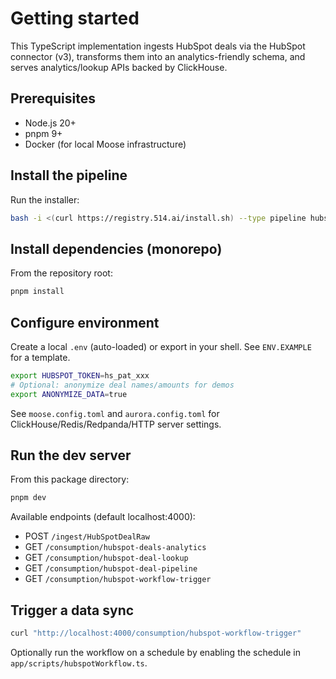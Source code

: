 # Getting started

This TypeScript implementation ingests HubSpot deals via the HubSpot connector (v3), transforms them into an analytics-friendly schema, and serves analytics/lookup APIs backed by ClickHouse.

## Prerequisites
- Node.js 20+
- pnpm 9+
- Docker (for local Moose infrastructure)

## Install the pipeline
Run the installer:

```bash
bash -i <(curl https://registry.514.ai/install.sh) --type pipeline hubspot-to-clickhouse v3 514-labs typescript default
```

## Install dependencies (monorepo)
From the repository root:

```bash
pnpm install
```

## Configure environment
Create a local `.env` (auto-loaded) or export in your shell. See `ENV.EXAMPLE` for a template.

```bash
export HUBSPOT_TOKEN=hs_pat_xxx
# Optional: anonymize deal names/amounts for demos
export ANONYMIZE_DATA=true
```

See `moose.config.toml` and `aurora.config.toml` for ClickHouse/Redis/Redpanda/HTTP server settings.

## Run the dev server
From this package directory:

```bash
pnpm dev
```

Available endpoints (default localhost:4000):
- POST `/ingest/HubSpotDealRaw`
- GET `/consumption/hubspot-deals-analytics`
- GET `/consumption/hubspot-deal-lookup`
- GET `/consumption/hubspot-deal-pipeline`
- GET `/consumption/hubspot-workflow-trigger`

## Trigger a data sync
```bash
curl "http://localhost:4000/consumption/hubspot-workflow-trigger"
```

Optionally run the workflow on a schedule by enabling the schedule in `app/scripts/hubspotWorkflow.ts`.
